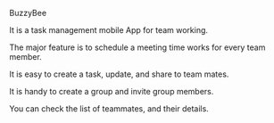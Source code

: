 BuzzyBee

It is a task management mobile App for team working.

The major feature is to schedule a meeting time works for every team member.

It is easy to create a task, update, and share to team mates.

It is handy to create a group and invite group members.

You can check the list of teammates, and their details.
